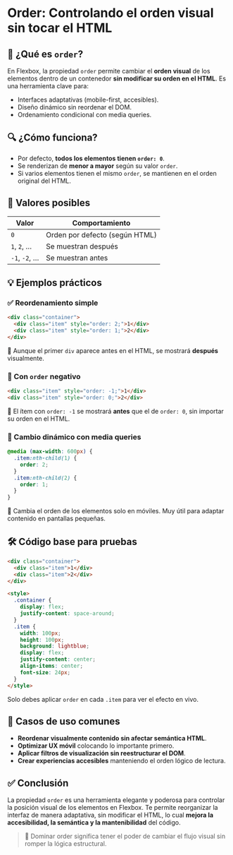 # Order: Controlando el orden visual sin tocar el HTML

## 📘 ¿Qué es `order`?

En Flexbox, la propiedad `order` permite cambiar el **orden visual** de los elementos dentro de un contenedor **sin modificar su orden en el HTML**. Es una herramienta clave para:

- Interfaces adaptativas (mobile-first, accesibles).
- Diseño dinámico sin reordenar el DOM.
- Ordenamiento condicional con media queries.

## 🔍 ¿Cómo funciona?

- Por defecto, **todos los elementos tienen `order: 0`**.
- Se renderizan de **menor a mayor** según su valor `order`.
- Si varios elementos tienen el mismo `order`, se mantienen en el orden original del HTML.

## 🧾 Valores posibles

| Valor         | Comportamiento                 |
| ------------- | ------------------------------ |
| `0`           | Orden por defecto (según HTML) |
| `1`, `2`, …   | Se muestran después            |
| `-1`, `-2`, … | Se muestran antes              |

## 💡 Ejemplos prácticos

### ✅ Reordenamiento simple

```html
<div class="container">
  <div class="item" style="order: 2;">1</div>
  <div class="item" style="order: 1;">2</div>
</div>
```

📌 Aunque el primer `div` aparece antes en el HTML, se mostrará **después** visualmente.

### 🚫 Con `order` negativo

```html
<div class="item" style="order: -1;">1</div>
<div class="item" style="order: 0;">2</div>
```

📌 El ítem con `order: -1` se mostrará **antes** que el de `order: 0`, sin importar su orden en el HTML.

### 📱 Cambio dinámico con media queries

```css
@media (max-width: 600px) {
  .item:nth-child(1) {
    order: 2;
  }
  .item:nth-child(2) {
    order: 1;
  }
}
```

📌 Cambia el orden de los elementos solo en móviles. Muy útil para adaptar contenido en pantallas pequeñas.

## 🛠️ Código base para pruebas

```html
<div class="container">
  <div class="item">1</div>
  <div class="item">2</div>
</div>

<style>
  .container {
    display: flex;
    justify-content: space-around;
  }
  .item {
    width: 100px;
    height: 100px;
    background: lightblue;
    display: flex;
    justify-content: center;
    align-items: center;
    font-size: 24px;
  }
</style>
```

Solo debes aplicar `order` en cada `.item` para ver el efecto en vivo.

## 🎯 Casos de uso comunes

- **Reordenar visualmente contenido sin afectar semántica HTML**.
- **Optimizar UX móvil** colocando lo importante primero.
- **Aplicar filtros de visualización sin reestructurar el DOM**.
- **Crear experiencias accesibles** manteniendo el orden lógico de lectura.

## ✅ Conclusión

La propiedad `order` es una herramienta elegante y poderosa para controlar la posición visual de los elementos en Flexbox. Te permite reorganizar la interfaz de manera adaptativa, sin modificar el HTML, lo cual **mejora la accesibilidad, la semántica y la mantenibilidad** del código.

> 🧠 Dominar order significa tener el poder de cambiar el flujo visual sin romper la lógica estructural.
